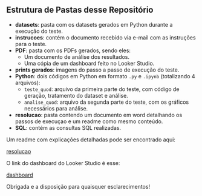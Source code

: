 ## Estrutura de Pastas desse Repositório

- **datasets**: pasta com os datasets gerados em Python durante a execução do teste. 
- **instrucoes**: contém o documento recebido via e-mail com as instruções para o teste. 
- **PDF**: pasta com os PDFs gerados, sendo eles:
  - Um documento de análise dos resultados.
  - Uma cópia de um dashboard feito no Looker Studio.  
- **prints gerados**: imagens do passo a passo de execução do teste.  
- **Python**: dois códigos em Python em formato `.py` e `.ipynb` (totalizando 4 arquivos):
  - `teste_quod`: arquivo da primeira parte do teste, com código de geração, tratamento do dataset e análise.
  - `analise_quod`: arquivo da segunda parte do teste, com os gráficos necessários para análise. 
- **resolucao**: pasta contendo um documento em word detalhando os passos de execuçao e um readme como mesmo conteúdo. 
- **SQL**: contém as consultas SQL realizadas.

Um readme com explicações detalhadas pode ser encontrado aqui:

[resolucao](../Teste_Analytics_BrunaCisotto/resolucao/README.md)

O link do dashboard do Looker Studio é esse:

[dashboard](https://lookerstudio.google.com/reporting/03fd562f-f4d0-4d37-baf4-b1289cad6972)

Obrigada e a disposição para quaisquer esclarecimentos!
